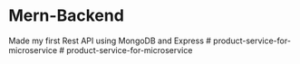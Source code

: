 # Mern-Backend
Made my first Rest API using MongoDB and Express
#   p r o d u c t - s e r v i c e - f o r - m i c r o s e r v i c e  
 #   p r o d u c t - s e r v i c e - f o r - m i c r o s e r v i c e  
 